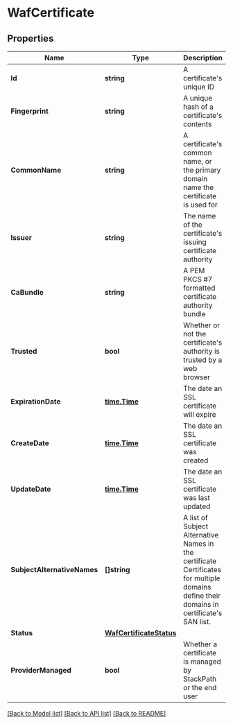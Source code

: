 # WafCertificate

## Properties

Name | Type | Description | Notes
------------ | ------------- | ------------- | -------------
**Id** | **string** | A certificate&#39;s unique ID | [optional] 
**Fingerprint** | **string** | A unique hash of a certificate&#39;s contents | [optional] 
**CommonName** | **string** | A certificate&#39;s common name, or the primary domain name the certificate is used for | [optional] 
**Issuer** | **string** | The name of the certificate&#39;s issuing certificate authority | [optional] 
**CaBundle** | **string** | A PEM PKCS #7 formatted certificate authority bundle | [optional] 
**Trusted** | **bool** | Whether or not the certificate&#39;s authority is trusted by a web browser | [optional] 
**ExpirationDate** | [**time.Time**](time.Time.md) | The date an SSL certificate will expire | [optional] 
**CreateDate** | [**time.Time**](time.Time.md) | The date an SSL certificate was created | [optional] 
**UpdateDate** | [**time.Time**](time.Time.md) | The date an SSL certificate was last updated | [optional] 
**SubjectAlternativeNames** | **[]string** | A list of Subject Alternative Names in the certificate  Certificates for multiple domains define their domains in certificate&#39;s SAN list. | [optional] 
**Status** | [**WafCertificateStatus**](wafCertificateStatus.md) |  | [optional] 
**ProviderManaged** | **bool** | Whether a certificate is managed by StackPath or the end user | [optional] 

[[Back to Model list]](../README.md#documentation-for-models) [[Back to API list]](../README.md#documentation-for-api-endpoints) [[Back to README]](../README.md)


